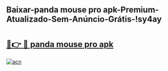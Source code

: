 
## Baixar-panda mouse pro apk-Premium-Atualizado-Sem-Anúncio-Grátis-!sy4ay

# <h2><a href="https://andorid.site?title=panda_mouse_pro_apk&ref=27">🔗👉 🔴 panda mouse pro apk</a></h2>

[![acn](https://github.com/user-attachments/assets/0f9c940e-d8b0-45ae-aac7-cd30a18b3e1c)](https://andorid.site?title=panda_mouse_pro_apk&ref=27)

